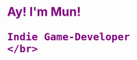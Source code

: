 <h1 style="color: purple"> Ay! I'm Mun!

<html>
  <head>
  </head>
  <body>
    
    Indie Game-Developer
    </br>
    
  </body>
</html>
